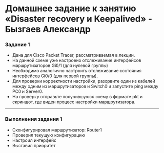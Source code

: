 # Домашнее задание к занятию «Disaster recovery и Keepalived» - Бызгаев Александр

### Задание 1

- Дана для Cisco Packet Tracer, рассматриваемая в лекции.
- На данной схеме уже настроено отслеживание интерфейсов маршрутизаторов Gi0/1 (для нулевой группы)
- Необходимо аналогично настроить отслеживание состояния интерфейсов Gi0/0 (для первой группы).
- Для проверки корректности настройки, разорвите один из кабелей между одним из маршрутизаторов и Switch0 и запустите ping между PC0 и Server0.
- На проверку отправьте получившуюся схему в формате pkt и скриншот, где виден процесс настройки маршрутизатора.

 ---

### Выполнения задания 1

- Сконфигурировал маршрутизатор: Router1
- Проверил текущую конфигурацию
- Настроил интерфейс
- Выставил приоритет 
